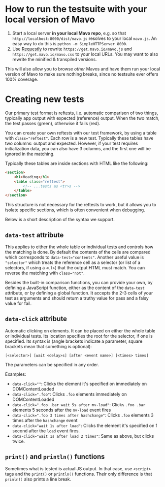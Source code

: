 # How to run the testsuite with your local version of Mavo

1. Start a local server **in your local Mavo repo**, e.g. so that `http://localhost:8000/dist/mavo.js` resolves to your local `mavo.js`. An easy way to do this is `python -m SimpleHTTPServer 8000`.
2. Use [Requestly](https://www.requestly.in/) to rewrite `https://get.mavo.io/mavo.js` and `https://get.mavo.io/mavo.css` to your local URLs. You may want to also rewrite the minified & transpiled versions.

This will also allow you to browse *other* Mavos and have them run your local version of Mavo to make sure nothing breaks, since no testsuite ever offers 100% coverage.

# Creating new tests

Our primary test format is reftests, i.e. automatic comparison of two things, typically app output with expected (reference) output. When the two match, the test passes (green), otherwise it fails (red).

You can create your own reftests with our test framework, by using a table with `class="reftest"`. Each row is a new test. Typically these tables have two columns: output and expected. However, if your test requires initialization data, you can also have 3 columns, and the first one will be ignored in the matching.

Typically these tables are inside sections with HTML like the following:

```html
<section>
	<h1>Heading</h1>
	<table class="reftest">
		<!-- ...tests as <tr>s -->
	</table>
</section>
```

This structure is not necessary for the reftests to work, but it allows you to isolate specific sections, which is often convenient when debugging.

Below is a short description of the syntax we support.

## `data-test` attribute

This applies to either the whole table or individual tests and controls how the matching is done. By default the contents of the cells are compared which corresponds to `data-test="contents"`. Another useful value is `"selector"` which treats the reference cell as a selector (or list of a selectors, if using a `<ul>`) that the output HTML must match. You can reverse the matching with `class="not"`.

Besides the built-in comparison functions, you can provide your own, by defining a JavaScript function, either as the content of the `data-test` attribute, or by defining a global function. It accepts the 2-3 cells of your test as arguments and should return a truthy value for pass and a falsy value for fail.


## `data-click` attribute

Automatic clicking on elements. It can be placed on either the whole table or individual tests. Its location specifies the root for the selector, if one is specified. Its syntax is (angle brackets indicate a parameter, square brackets mean that something is optional):

```
[<selector>] [wait <delay>s] [after <event name>] [<times> times]
```

The parameters can be specified in any order.

Examples:

- `data-click=""`: Clicks the element it's specified on immediately on DOMContentLoaded
- `data-click=".foo"`: Clicks `.foo` elements immediately on DOMContentLoaded
- `data-click=".foo .bar wait 5s after mv-load"`: Clicks `.foo .bar` elements 5 seconds after the `mv-load` event fires
- `data-click=".foo 3 times after hashchange"`: Clicks `.foo` elements 3 times after the `hashchange` event
- `data-click="wait 1s after load"`: Clicks the element it's specified on 1 second after the `load` event fires.
- `data-click="wait 1s after load 2 times"`: Same as above, but clicks twice.

## `print()` and `println()` functions

Sometimes what is tested is actual JS output. In that case, use `<script>` tags and the `print()` or `println()` functions.
Their only difference is that `prinln()` also prints a line break.
